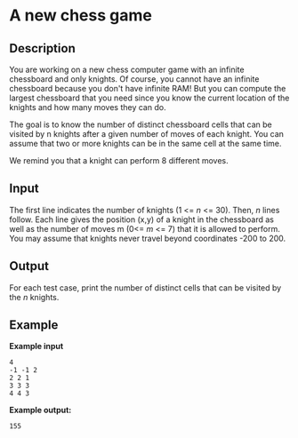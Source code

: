 # A new chess game

## Description

You are working on a new chess computer game with an infinite chessboard and only knights. Of course, you cannot have an infinite chessboard because you don't have infinite RAM! But you can compute the largest chessboard that you need since you know the current location of the knights and how many moves they can do.

The goal is to know the number of distinct chessboard cells that can be visited by n knights after a given number of moves of each knight. You can assume that two or more knights can be in the same cell at the same time.

We remind you that a knight can perform 8 different moves.

## Input

The first line indicates the number of knights (1 <= _n_ <= 30). Then, _n_ lines follow. Each line gives the position (x,y) of a knight in the chessboard as well as the number of moves m (0<= _m_ <= 7) that it is allowed to perform. You may assume that knights never travel beyond coordinates -200 to 200.

## Output

For each test case, print the number of distinct cells that can be
visited by the _n_ knights.

##  Example
**Example input**

    4
    -1 -1 2
    2 2 1
    3 3 3
    4 4 3


**Example output:**

    155

